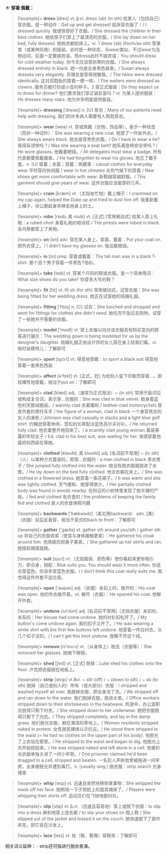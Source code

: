 ☀ <span class="category">**穿着 佩戴：**</span>
>[!example]+ <span class="vocabulary">**dress**</span> [dres] 
> <span class="definition">vt.＆vi. dress (sb) (in sth) 给某人（包括自己）穿衣服。是一种动作：</span>Get up and get dressed! 起床穿衣服了！/ I dressed quickly. 我很快穿好了衣服。/ She dressed the children in their best clothes. 她给孩子们穿上了最漂亮的衣服。/ She lay down on her bed, fully dressed. 她和衣躺到床上。<span class="definition">vi. 1 dress (sb) (for/in/as sth) 穿某类（或某种风格）的服装。此时是一种状态，与wear类似，不过wear为及物动词，后面一定要接宾语，而dress此时不接宾语：</span>You should dress for cold weather today. 你今天应该穿防寒的衣服。/ She always dressed entirely in black. 她一向是全身黑色装束。/ Susan always dresses very elegantly. 苏珊总是穿得很雅致。/ The twins were dressed identically. 这对双胞胎的穿着一模一样。/ The waiters were dressed as clowns. 服务员都打扮成小丑的样子。<span class="definition">2 穿正式服装：</span>Do they expect us to dress for dinner? 他们要求我们穿正装赴宴吗？<span class="definition">vt. 为某人提供服装：</span>He dresses many stars. 他为许多明星提供服装。

>[!example]+ <span class="vocabulary">**dressing**</span> [ˈdresɪŋ]
> <span class="definition">n. [U] 穿衣：</span>Many of our patients need help with dressing. 我们的许多病人需要有人帮助穿衣。

>[!example]+ <span class="vocabulary">**wear**</span> [weə] 
> <span class="definition">vt. 穿或佩戴（衣物、饰品等）。表示一种状态（而非一种动作）：</span>She was wearing a new coat. 她穿了一件新外衣。/ She always wears black. 她总是穿黑色衣服。/ Do I have to wear a tie? 我得系领带吗？/ Was she wearing a seat belt? 她系着座椅安全带吗？/ He wore glasses. 他戴着眼镜。/ All delegates must wear a badge. 所有代表都要佩戴徽章。/ He had forgotten to wear his gloves. 他忘了戴手套。<span class="definition">n. [U] 穿着；衣着；穿戴；佩戴等：</span>casual clothes for everyday wear 平时穿的休闲服 / wear in hot climates 炎热气候下的穿着 / New shoes get more comfortable with wear. 新鞋越穿越舒服。/ This garment should give years of wear. 这件衣服应该能穿好几年。
                        
>[!example]+ <span class="vocabulary">**cram**</span> [kræm]
> <span class="definition">vt.（尤指匆忙地）戴上帽子：</span>I crammed on my cap again, helped the Duke up and tried to dust him off. 我重新戴上帽子，扶公爵起身并掸去他身上的土。         

>[!example]+ <span class="vocabulary">**robe**</span> [rəʊb; 美 roʊb]
> <span class="definition">vt. [正式] [常用被动式] 给某人穿上礼袍：</span>a robed choir 身着礼袍的唱诗班 / The priests were robed in black. 各司祭都穿上了黑袍。

>[!example]+ <span class="vocabulary">**on**</span> [ɒn] 
> <span class="definition">adv. 穿在某人身上，穿着，戴着：</span>Put your coat on. 把外衣穿上。/ I didn’t have my glasses on. 我没戴眼镜。

>[!example]+ <span class="vocabulary">**in**</span> [ɪn] 
> <span class="definition">prep. 穿着或戴着：</span>The tall man was in a black T-shirt. 那个高个男子穿着一件黑色T恤衫。

>[!example]+ <span class="vocabulary">**take**</span> [teɪk] 
> <span class="definition">vt. 穿某个尺码的鞋或衣服。是一个简单用词：</span>What size shoes do you take? 你穿多大号的鞋？

>[!example]+ <span class="vocabulary">**fit**</span> [fɪt] 
> <span class="definition">vt. fit sb (for sth) 常用被动式，试穿衣服：</span>She was being fitted for her wedding dress. 她正在试穿她的结婚礼服。
           
>[!example]+ <span class="vocabulary">**fitting**</span> [ˈfɪtɪŋ]
> <span class="definition">n. [C] 试衣：</span>She lunched and shopped and went for fittings for clothes she didn't need. 她吃完午饭后去购物，试穿了一些她并不需要的衣服。
 
>[!example]+ <span class="vocabulary">**model**</span> ['mɒdl] 
> <span class="definition">vt. 穿上衣服以向对该衣服具有购买意向的顾客进行展示：</span>The wedding gown is being modelled for us by the designer’s daughter. 结婚礼服正由设计师的女儿穿在身上给我们看。<span class="definition">vi. 做时装模特儿：</span>了解即可

>[!example]+ <span class="vocabulary">**sport**</span> [spɔ:t] 
> <span class="definition">vt. 得意地穿戴：</span>to sport a black suit 得意地穿着一套黑色西装

>[!example]+ <span class="vocabulary">**affect**</span> [ə'fekt] 
> <span class="definition">vt. [正式，贬] 为给别人留下印象而穿着…，即炫耀性地穿戴，相当于put on：</span>了解即可
           
>[!example]+ <span class="vocabulary">**clad**</span> [klæd]
> <span class="definition">adj.（通常为正式用法）~ (in sth) 常用于副词后或构成复合词，表示穿…衣服的：</span>She was clad in blue velvet. 她身着蓝色的天鹅绒服装。/ warmly clad 衣着暖和 / leather-clad motorcyclists 穿皮外套的摩托车手 / the figure of a woman, clad in black 一个身穿黑衣的女人的身影 / Johnson was clad casually in slacks and a light blue golf shirt. 约翰逊穿着休闲，宽松的长裤配淡蓝色高尔夫衬衫。/ He returned fully clad. 他衣着整齐地回来了。/ a scantily clad young woman 着装暴露的年轻女子 / Ed, clad in his best suit, was waiting for her. 埃德穿着他最好的西装在等她。
           
>[!example]+ <span class="vocabulary">**clothed**</span> [kləʊðd; 美 kloʊðd]
> <span class="definition">adj. [名词前不常用] ~ (in sth)（人）以某种方式着装的，即穿…衣服的：</span>a man clothed in black 黑衣男子 / She jumped fully clothed into the water. 她没有脱衣服就跳进了水里。/ He lay down on the bed fully clothed. 他合衣躺在床上。/ She was clothed in a flowered dress. 她穿着一条花裙子。/ It was warm and she was lightly clothed. 天气暖和、她穿得很少。/ Her partially clothed body was found in woods nearby. 在附近的小树林里发现了她半裸的尸体。/ fed and clothed 有衣食的 / the problems of keeping the family fed and clothed 家人的衣食保障问趣

>[!example]+ <span class="vocabulary">**backwards**</span> ['bækwədz]（美尤用backward）
> <span class="definition">adv. [美]（衣服）前后反着穿，相当于英式的back to front：</span>了解即可 

>[!example]+ <span class="vocabulary">**gather**</span> ['ɡæðə] 
> <span class="definition">vt. gather sth around you/sth / gather sth up 将自己的衣服收紧（使其与身体接触更紧）：</span>He gathered his cloak around him. 他用披风把身子裹紧。/ She gathered up her skirts and ran. 她提起裙摆就跑。

>[!example]+ <span class="vocabulary">**suit**</span> [sju:t] 
> <span class="definition">vt.（尤指服装、颜色等）使你看起来更有吸引力，即合身，相配：</span>Blue suits you. You should wear it more often. 你适合穿蓝色。你该多穿蓝色衣服。/ I don’t think this coat really suits me. 我觉得这件外套不适合我。

>[!example]+ <span class="vocabulary">**open**</span> ['əʊpən] 
> <span class="definition">adj.（衣服）未扣上的，敞开的：</span>His coat was open. 他的外衣敞开着。<span class="definition">vt. 解开（衣服）：</span>He opened his coat. 他解开外套。
           
>[!example]+ <span class="vocabulary">**undone**</span> [ʌnˈdʌn]
> <span class="definition">adj. [名词前不常用]（尤指衣服）未扣的、未系的：</span>Her blouse had come undone. 她的衬衫扣松开了。/ My button's come undone again. 我的扣子又开了。/ He was wearing a white shirt with the first few buttons left undone. 他穿着一件白衬衣，头几个扣子没扣。/ I can't get this knot undone. 我解不开这个结。

>[!example]+ <span class="vocabulary">**remove**</span> [rɪ'mu:v] 
> <span class="definition">vt.（从身体上）脱去（衣服等）：</span>She removed her glasses. 她摘下眼镜。
                      
>[!example]+ <span class="vocabulary">**shed**</span> [ʃed]
> <span class="definition">vt. [正式] 脱掉：</span>Luke shed his clothes onto the floor. 卢克把衣服脱在地板上。

>[!example]+ <span class="vocabulary">**strip**</span> [strɪp]
> <span class="definition">vt.&vi. ~ sth (off) / ~ (down to sth) / ~ sb (to sth) 脱掉（自己或别人的）所有（或大部分）衣服：</span>I stripped and washed myself all over. 我脱掉衣服，把全身洗了洗。/ We stripped off and ran down to the water. 我们脱掉衣服，跑进水里。/ Office workers stripped down to their shirtsleeves in the heatwave. 热浪中，办公室职员脱得只剩下衬衣。/ She stripped down to her underwear. 她把衣服脱得只剩下了内衣。/ They stripped completely, and lay in the damp grass. 他们脱光衣服，躺在潮湿的草地上。/ Women residents stripped naked in protest. 女性居民裸体以示抗议。/ He stood there stripped to the waist (= he had no clothes on the upper part of his body). 他脱光了上衣站在那里。/ He stripped to the waist and began to dig. 他脱光上衣开始挖起来。/ He was stripped naked and left alone in a cell. 他被扒光衣服单独关进了一间小牢房。/ One prisoner claimed he'd been dragged to a cell, stripped and beaten. 一名犯人声称他曾被拖进一间牢房，全身被脱光并遭到毒打。<span class="definition">n. [usually sing.] 脱衣服：</span>strip search 光身搜查
           
>[!example]+ <span class="vocabulary">**whip**</span> [wɪp]
> <span class="definition">vt. 迅速且突然地移除某事物：</span>She whipped the mask off her face. 她刷地一下子把脸上的面具摘掉了。/ Players were whipping their shirts off. 运动员们在飞快地脱衬衫。

>[!example]+ <span class="vocabulary">**slip**</span> [slɪp] 
> <span class="definition">vt.＆vi.（迅速且容易地）穿上或脱下衣服：</span>to slip into a dress 麻利地穿上连衣裙 / to slip your shoes on 蹬上鞋 / She slipped out of the jacket and tossed it on the couch. 她快速脱下了那件夹克，把它丢在沙发上。
           
>[!example]+ <span class="vocabulary">**lace**</span> [leɪs]
> <span class="definition">vt. 给（鞋、靴等）穿鞋带：</span>了解即可

相关词义延伸：
· strip还可指进行脱衣表演。